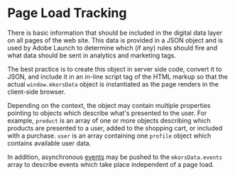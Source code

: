 # Page Load Tracking
There is basic information that should be included in the digital data layer on all pages of the web site. This data is provided in a JSON object and is used by Adobe Launch to determine which (if any) rules should fire and what data should be sent in analytics and marketing tags.

The best practice is to create this object in server side code, convert it to JSON, and include it in an in-line script tag of the HTML markup so that the actual `window.mkorsData` object is instantiated as the page renders in the client-side browser.

Depending on the context, the object may contain multiple properties pointing to objects which describe what's presented to the user. For example, `product` is an array of one or more objects describing which products are presented to a user, added to the shopping cart, or included with a purchase. `user` is an array containing one `profile` object which contains available user data.

In addition, asynchronous [events](/events/README.md) may be pushed to the `mkorsData.events` array to describe events which take place independent of a page load.